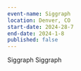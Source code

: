 ```yaml
---
event-name: Siggraph
location: Denver, CO
start-date: 2024-28-7
end-date: 2024-1-8
published: false
---
```


Siggraph Siggraph